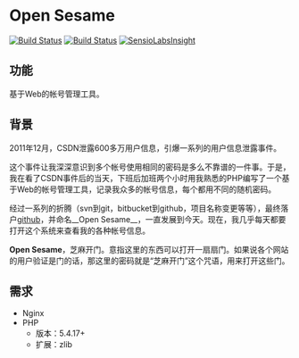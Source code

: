 Open Sesame
============
[![Build Status](https://travis-ci.org/liuxd/open-sesame.png)](https://travis-ci.org/liuxd/open-sesame)
[![Build Status](https://drone.io/github.com/liuxd/open-sesame/status.png)](https://drone.io/github.com/liuxd/open-sesame/latest)
[![SensioLabsInsight](https://insight.sensiolabs.com/projects/d152c96f-dd40-465c-9ea3-0e34a1be3add/mini.png)](https://insight.sensiolabs.com/projects/d152c96f-dd40-465c-9ea3-0e34a1be3add)

## 功能
基于Web的帐号管理工具。

## 背景
2011年12月，CSDN泄露600多万用户信息，引爆一系列的用户信息泄露事件。

这个事件让我深深意识到多个帐号使用相同的密码是多么不靠谱的一件事。于是，我在看了CSDN事件后的当天，下班后加班两个小时用我熟悉的PHP编写了一个基于Web的帐号管理工具，记录我众多的帐号信息，每个都用不同的随机密码。

经过一系列的折腾（svn到git，bitbucket到github，项目名称变更等等），最终落户[github](https://github.com/liuxd/open-sesame)，并命名__Open Sesame__，一直发展到今天。现在，我几乎每天都要打开这个系统来查看我的各种帐号信息。

__Open Sesame__，芝麻开门。意指这里的东西可以打开一扇扇门。如果说各个网站的用户验证是门的话，那这里的密码就是“芝麻开门”这个咒语，用来打开这些门。

## 需求
+ Nginx
+ PHP
    + 版本：5.4.17+
    + 扩展：zlib
